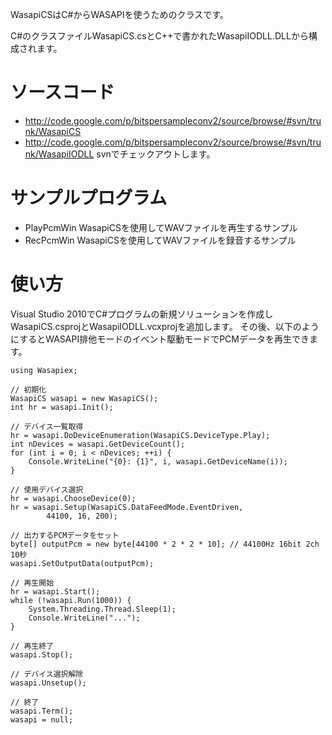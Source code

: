 WasapiCSはC#からWASAPIを使うためのクラスです。

C#のクラスファイルWasapiCS.csとC++で書かれたWasapiIODLL.DLLから構成されます。

# ソースコード #

  * http://code.google.com/p/bitspersampleconv2/source/browse/#svn/trunk/WasapiCS
  * http://code.google.com/p/bitspersampleconv2/source/browse/#svn/trunk/WasapiIODLL
svnでチェックアウトします。

# サンプルプログラム #

  * PlayPcmWin WasapiCSを使用してWAVファイルを再生するサンプル
  * RecPcmWin WasapiCSを使用してWAVファイルを録音するサンプル

# 使い方 #

Visual Studio 2010でC#プログラムの新規ソリューションを作成し
WasapiCS.csprojとWasapiIODLL.vcxprojを追加します。
その後、以下のようにするとWASAPI排他モードのイベント駆動モードでPCMデータを再生できます。

```
using Wasapiex;

// 初期化
WasapiCS wasapi = new WasapiCS();
int hr = wasapi.Init();

// デバイス一覧取得
hr = wasapi.DoDeviceEnumeration(WasapiCS.DeviceType.Play);
int nDevices = wasapi.GetDeviceCount();
for (int i = 0; i < nDevices; ++i) {
    Console.WriteLine("{0}: {1}", i, wasapi.GetDeviceName(i));
}

// 使用デバイス選択
hr = wasapi.ChooseDevice(0);
hr = wasapi.Setup(WasapiCS.DataFeedMode.EventDriven,
        44100, 16, 200);

// 出力するPCMデータをセット
byte[] outputPcm = new byte[44100 * 2 * 2 * 10]; // 44100Hz 16bit 2ch 10秒
wasapi.SetOutputData(outputPcm);

// 再生開始
hr = wasapi.Start();
while (!wasapi.Run(1000)) {
    System.Threading.Thread.Sleep(1);
    Console.WriteLine("...");
}

// 再生終了
wasapi.Stop();

// デバイス選択解除
wasapi.Unsetup();

// 終了
wasapi.Term();
wasapi = null;
```